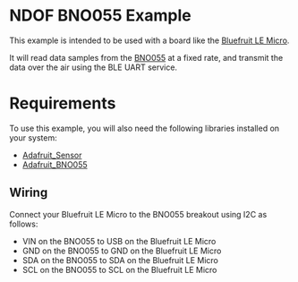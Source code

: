 # NDOF BNO055 Example

This example is intended to be used with a board like the [Bluefruit LE Micro](https://www.adafruit.com/product/2661).

It will read data samples from the [BNO055](https://www.adafruit.com/products/2472)
at a fixed rate, and transmit the data over the air using the BLE UART service.

# Requirements

To use this example, you will also need the following libraries installed on
your system:

- [Adafruit_Sensor](https://github.com/adafruit/Adafruit_Sensor)
- [Adafruit_BNO055](https://github.com/adafruit/Adafruit_BNO055)

## Wiring

Connect your Bluefruit LE Micro to the BNO055 breakout using I2C as follows:

- VIN on the BNO055 to USB on the Bluefruit LE Micro
- GND on the BNO055 to GND on the Bluefruit LE Micro
- SDA on the BNO055 to SDA on the Bluefruit LE Micro
- SCL on the BNO055 to SCL on the Bluefruit LE Micro
